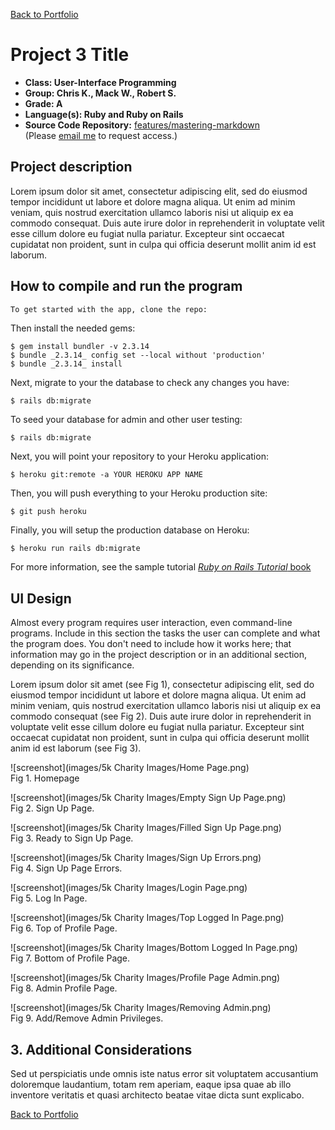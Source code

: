 [Back to Portfolio](./)

Project 3 Title
===============

-   **Class: User-Interface Programming**
-   **Group: Chris K., Mack W., Robert S.** 
-   **Grade: A** 
-   **Language(s): Ruby and Ruby on Rails** 
-   **Source Code Repository:** [features/mastering-markdown](https://github.com/rbsquires/BC_race_app.git)  
    (Please [email me](mailto:rbsquires@csustudent.net?subject=GitHub%20Access) to request access.)

## Project description

Lorem ipsum dolor sit amet, consectetur adipiscing elit, sed do eiusmod tempor incididunt ut labore et dolore magna aliqua. Ut enim ad minim veniam, quis nostrud exercitation ullamco laboris nisi ut aliquip ex ea commodo consequat. Duis aute irure dolor in reprehenderit in voluptate velit esse cillum dolore eu fugiat nulla pariatur. Excepteur sint occaecat cupidatat non proident, sunt in culpa qui officia deserunt mollit anim id est laborum.

## How to compile and run the program

```bash
To get started with the app, clone the repo:
```

Then install the needed gems:

```
$ gem install bundler -v 2.3.14
$ bundle _2.3.14_ config set --local without 'production'
$ bundle _2.3.14_ install
```

Next, migrate to your the database to check any changes you have:

```
$ rails db:migrate
```

To seed your database for admin and other user testing:

```
$ rails db:migrate
```

Next, you will point your repository to your Heroku application:

```
$ heroku git:remote -a YOUR HEROKU APP NAME
```

Then, you will push everything to your Heroku production site:

```
$ git push heroku
```

Finally, you will setup the production database on Heroku:

```
$ heroku run rails db:migrate
```



For more information, see the sample tutorial
<a href="https://www.railstutorial.org/book" target="_blank">*Ruby on Rails Tutorial* book</a>


## UI Design

Almost every program requires user interaction, even command-line programs. Include in this section the tasks the user can complete and what the program does. You don't need to include how it works here; that information may go in the project description or in an additional section, depending on its significance.

Lorem ipsum dolor sit amet (see Fig 1), consectetur adipiscing elit, sed do eiusmod tempor incididunt ut labore et dolore magna aliqua. Ut enim ad minim veniam, quis nostrud exercitation ullamco laboris nisi ut aliquip ex ea commodo consequat (see Fig 2). Duis aute irure dolor in reprehenderit in voluptate velit esse cillum dolore eu fugiat nulla pariatur. Excepteur sint occaecat cupidatat non proident, sunt in culpa qui officia deserunt mollit anim id est laborum (see Fig 3).

![screenshot](images/5k Charity Images/Home Page.png)  
Fig 1. Homepage

![screenshot](images/5k Charity Images/Empty Sign Up Page.png)  
Fig 2. Sign Up Page.

![screenshot](images/5k Charity Images/Filled Sign Up Page.png)  
Fig 3. Ready to Sign Up Page.

![screenshot](images/5k Charity Images/Sign Up Errors.png)  
Fig 4. Sign Up Page Errors.

![screenshot](images/5k Charity Images/Login Page.png)  
Fig 5. Log In Page.

![screenshot](images/5k Charity Images/Top Logged In Page.png)  
Fig 6. Top of Profile Page.

![screenshot](images/5k Charity Images/Bottom Logged In Page.png)  
Fig 7. Bottom of Profile Page.

![screenshot](images/5k Charity Images/Profile Page Admin.png)  
Fig 8. Admin Profile Page.

![screenshot](images/5k Charity Images/Removing Admin.png)  
Fig 9. Add/Remove Admin Privileges.

## 3. Additional Considerations

Sed ut perspiciatis unde omnis iste natus error sit voluptatem accusantium doloremque laudantium, totam rem aperiam, eaque ipsa quae ab illo inventore veritatis et quasi architecto beatae vitae dicta sunt explicabo. 

[Back to Portfolio](./)